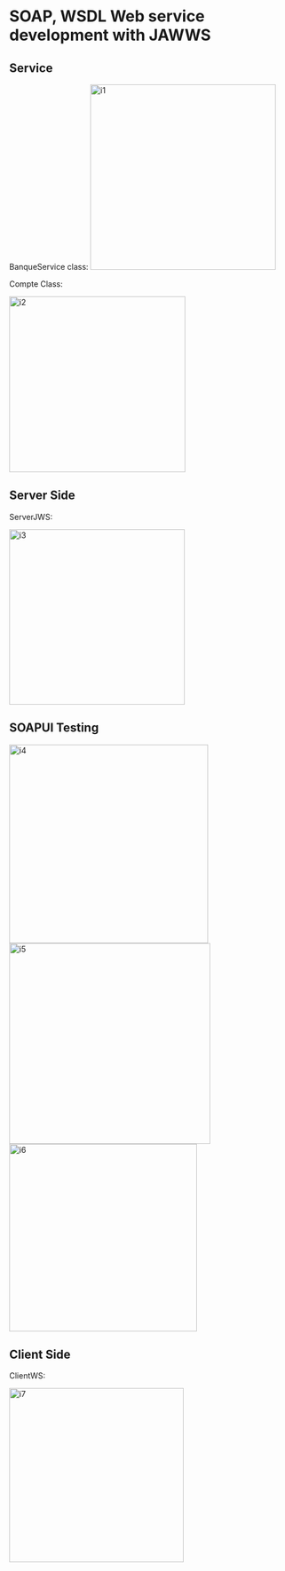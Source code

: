 # SOAP, WSDL Web service development with JAWWS

## Service
BanqueService class:
<img width="334" alt="i1" src="https://github.com/ACHRAFHED/SOAPTP/assets/102471232/ed40001b-c72b-451e-9cf6-129870ab570d">



Compte Class:

<img width="317" alt="i2" src="https://github.com/ACHRAFHED/SOAPTP/assets/102471232/f5ef0861-c891-4259-bf26-a7cd5ab6a483">



## Server Side
ServerJWS:

<img width="316" alt="i3" src="https://github.com/ACHRAFHED/SOAPTP/assets/102471232/33f94359-e745-4cbb-917e-7389efb18eff">



## SOAPUI Testing
<img width="358" alt="i4" src="https://github.com/ACHRAFHED/SOAPTP/assets/102471232/f7033dda-d2b6-4e2a-983f-7600c18eb06f">

<img width="362" alt="i5" src="https://github.com/ACHRAFHED/SOAPTP/assets/102471232/fa717009-eb98-43f3-b426-a07db202f513">

<img width="338" alt="i6" src="https://github.com/ACHRAFHED/SOAPTP/assets/102471232/8c6ef6dd-3128-4693-b883-c278a2946d78">



## Client Side

ClientWS:

<img width="314" alt="i7" src="https://github.com/ACHRAFHED/SOAPTP/assets/102471232/40f26fac-32ed-423c-8841-117380a92d9f">


